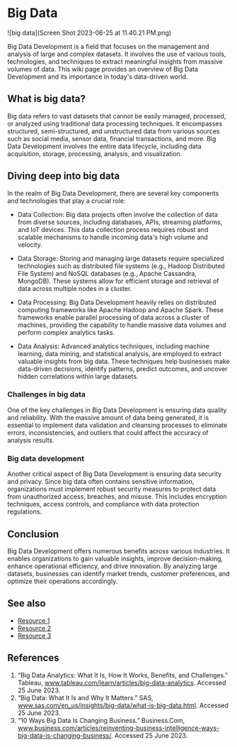 # Big Data
![big data](Screen Shot 2023-06-25 at 11.40.21 PM.png)

Big Data Development is a field that focuses on the management and analysis of large and complex datasets. It involves the use of various tools, technologies, and techniques to extract meaningful insights from massive volumes of data. This wiki page provides an overview of Big Data Development and its importance in today's data-driven world.

## What is big data?
Big data refers to vast datasets that cannot be easily managed, processed, or analyzed using traditional data processing techniques. It encompasses structured, semi-structured, and unstructured data from various sources such as social media, sensor data, financial transactions, and more. Big Data Development involves the entire data lifecycle, including data acquisition, storage, processing, analysis, and visualization.

## Diving deep into big data
In the realm of Big Data Development, there are several key components and technologies that play a crucial role:

- Data Collection: Big data projects often involve the collection of data from diverse sources, including databases, APIs, streaming platforms, and IoT devices. This data collection process requires robust and scalable mechanisms to handle incoming data's high volume and velocity.

- Data Storage: Storing and managing large datasets require specialized technologies such as distributed file systems (e.g., Hadoop Distributed File System) and NoSQL databases (e.g., Apache Cassandra, MongoDB). These systems allow for efficient storage and retrieval of data across multiple nodes in a cluster.

- Data Processing: Big Data Development heavily relies on distributed computing frameworks like Apache Hadoop and Apache Spark. These frameworks enable parallel processing of data across a cluster of machines, providing the capability to handle massive data volumes and perform complex analytics tasks.

- Data Analysis: Advanced analytics techniques, including machine learning, data mining, and statistical analysis, are employed to extract valuable insights from big data. These techniques help businesses make data-driven decisions, identify patterns, predict outcomes, and uncover hidden correlations within large datasets.

### Challenges in big data
One of the key challenges in Big Data Development is ensuring data quality and reliability. With the massive amount of data being generated, it is essential to implement data validation and cleansing processes to eliminate errors, inconsistencies, and outliers that could affect the accuracy of analysis results.
### Big data development
Another critical aspect of Big Data Development is ensuring data security and privacy. Since big data often contains sensitive information, organizations must implement robust security measures to protect data from unauthorized access, breaches, and misuse. This includes encryption techniques, access controls, and compliance with data protection regulations.


## Conclusion
Big Data Development offers numerous benefits across various industries. It enables organizations to gain valuable insights, improve decision-making, enhance operational efficiency, and drive innovation. By analyzing large datasets, businesses can identify market trends, customer preferences, and optimize their operations accordingly.

## See also
- [Resource 1](https://www.oracle.com/big-data/what-is-big-data/)
- [Resource 2](https://hbr.org/2012/10/big-data-the-management-revolution)
- [Resource 3](https://towardsdatascience.com/the-development-and-trend-of-big-data-and-its-applications-5dd8c52e1df6)

## References
1. “Big Data Analytics: What It Is, How It Works, Benefits, and Challenges.” Tableau, www.tableau.com/learn/articles/big-data-analytics. Accessed 25 June 2023. 
2. “Big Data: What It Is and Why It Matters.” SAS, www.sas.com/en_us/insights/big-data/what-is-big-data.html. Accessed 25 June 2023. 
3. “10 Ways Big Data Is Changing Business.” Business.Com, www.business.com/articles/reinventing-business-intelligence-ways-big-data-is-changing-business/. Accessed 25 June 2023. 
